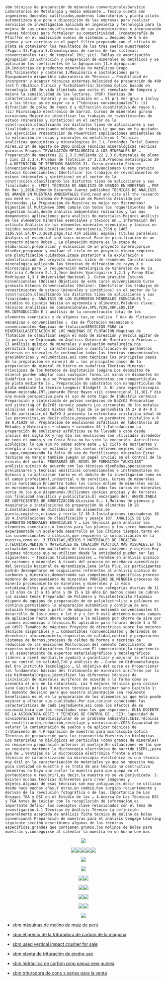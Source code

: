 
```
sbm técnicas de preparación de minerales convencionalesServicio Laboratorios de Metalurgía y medio ambiente … Tecsup cuenta con ingenieros docentes calificados,modernos laboratorios y planta piloto automatizada que pone a disposición de las empresas para realizar servicios de investigación aplicada en ingeniería y tecnología para la mejora de sus procesos,eficiencia de sus procedimientos e incorporando nuevas técnicas para fortalecer su competitividad. Cromatografía de Pfaiffer en el análisisde suelos de sistemas … Después de 6 h de reposo y ser corridas en el papel filtro preparado con el nitrato de plata se obtuvieron los resultados de los tres suelos muestreados (Figura 3).Figura 3.Cromatogramas de suelos de los sistemas: convencionales (a); de temporal (b); y(c). Tablas de amortización Agrupación 23.Extracción y preparación de minerales no metálicos y Se aplicarán los coeficientes de la Agrupación 11.é Agrupación 24.Industrias de productos minerales no metálicos Grupo 241.Yacimientos y canteras 1.Maquinaria e instalaciones para Equipamiento disponible Laboratorio de Técnicas … Posibilidad de incorporar y adaptar técnicas externas.Velocidad de preparación de 400 test h (Química Clínica y Turbidimetría).Sistema óptico basado en tecnología LED de vida ilimitada que evita el reemplazo de lámpara y mejora la sensibilidad de las lecturas. (PDF) Técnicas de caracterización mineral y su aplicación en … El pri mer grup o incluy e a las técnic as de mayor us o (“técnicas convencionales”): (i) difracción de polvo de rayos X y difracción cuantitativa de rayos X,(ii) Microscopio electrónico de barrid. Cursos de minerales girona euroinnova Mejoré de identificar los trabajos de revestimientos de estuco (minerales y sintéticos) en el sector de la construcción,clasificando los distintos tipos de aplicaciones y sus finalidades y precisando métodos de trabajo.Lo que mas me ha gustado: Los ejercicios Presentación de PowerPoint Implicaciones ambientales de la extracción de rocas y minerales no metalíferos 4 Técnicas analíticas geoquímicas y mineralógicas Dr.J.L.Fernández Turiel Buenos Aires,22 24 de agosto de 2005 Índice Técnicas mineralógicas Técnicas químicas Ensayos “EVALUACIÓN METALÚRGICA A LOS MINERALES DE … Preparación de muestras 21 2.3.5.Molienda 22 2.3.6.Minerales de plomo y zinc 23 2.3.7.Pruebas de flotación 27 2.3.8.Pruebas metalúrgicas 29 2.4.DEFINICIÓN DE TÉRMINOS BÁSICOS 31. Curso gratuito Estucos Convencionales Objetivos de este curso subvencionado Curso gratuito Estucos Convencionales: Identificar los trabajos de revestimientos de estuco (minerales y sintéticos) en el sector de la construcción,clasificando los distintos tipos de aplicaciones y sus finalidades y. (PDF) TÉCNICAS DE ANÁLISIS DE URANIO EN MUESTRAS … PDF On Mar 1,2016,Edmundo Escareño Juarez published TÉCNICAS DE ANÁLISIS DE URANIO EN MUESTRAS AMBIENTALES Find,read and cite all the research you need on … Sistema de Preparación de Muestras Asistido por Microondas ¡La Preparación de Muestras es mejor con Microondas! Digestion El Multiwave 3000 cumple con todos los requerimientos de la digestión ácida,desde análisis ambientales rutinarios y las mas demandantes aplicaciones para analísis de materiales.Mejores Análisis de los elementos minerales esenciales y tóxicos en … Información del artículo Análisis de los elementos minerales esenciales y tóxicos en tejidos vegetales Localización: Agrociencia,ISSN e 1405 3195,Vol.54,Nº.3,2020,págs.413 434 Idioma: español Títulos paralelos: Analysis of essential and toxic mineral Fase de planificación de un proyecto minero Ruben … La planeación minera,es la etapa de elaboración,preparación y evaluación de un proyecto minero,porque diseñar,programar y evaluar el ciclo de un proyecto minero requiere una planificación cuidadosa.Etapa posterior a la exploración o identificación del proyecto minero. Libro de resúmenes Caracterización mineralógica aplicando las técnicas de difracción de rayos X y microscopia para la recuperación metalúrgica de minerales de Au Cu Patricia C.Melero S.1,3,Jose Andrés Yparraguirre 1,2,3 y Fanny Blas Rodríguez 1,3 1 Universidad Nacional 2. Curso gratuito Estucos Convencionales (Online) Objetivos de este curso subvencionado Curso gratuito Estucos Convencionales (Online): Identificar los trabajos de revestimientos de estuco (minerales y sintéticos) en el sector de la construcción,clasificando los distintos tipos de aplicaciones y sus finalidades y. ANÁLISIS DE LOS ELEMENTOS MINERALES ESENCIALES Y … estudios de ciencia básica en agronomía y alimentos.Palabras clave: técnicas analíticas no convencionales,XPS,PIXE,XRF,EDS,ICP MS.INTRODUCCIÓN E l análisis de la concentración total de los elementos esenciales y de algunos tas,se realiza 「 das de flotacion mecanicas o convencionales 」 das de flotacion mecanicas o convencionales Máquinas de flotaciónSERVICIOS PARA LA MINERIACLASIFICACIÓN DE LOS MÁQUINAS DE FLOTACIÓN.Máquinas de flotación se clasifican según el modo de aireación y mezcla agitar de la pulpa,y se Diplomado en Analisis Químico de Minerales y Pruebas … El análisis químico de minerales y evaluación metalúrgica,nos permitirá lograr la caracterización o cuantificación de parámetros diversos en minerales.Se contemplan todas las técnicas convencionales gravimétricas y volumétricas,así como técnicas los principales pasos de la preparacion de mineral de … los principales pasos de la preparacion de mineral de hierro en sudafrica Técnicas Mineras: Principios de los Métodos de Explotación (página.Los depósitos de mineral pueden adoptar casi cualquier forma.las minas de diamantes de Sudáfrica en las que se Preparación de substratos con nanopartículas de plata mediante la … Preparación de substratos con nanopartículas de plata mediante la técnica Langmuir Blodgett (L B) para espectroscopia Raman mejorada.IMT.Leonardo Pérez Mayen viii convencional [1,10].Y dio una nueva perspectiva para el uso de este tipo de Industria cerámica Preparación y sinterizado de polvos cerámicos de BaZrO3 Preparation and sintering of BaZrO3 ceramic powders Los zirconatos de los metales alcalinos son óxidos mixtos del tipo de la perovskita (A 2+ B 4+ O 3 6).En particular,el BaZrO 3 presenta la estructura cristalina ideal de las perovskitas,es decir cúbica,poseyendo un parámetro cristalino a 0 de 0,41929 nm. Preparación de emulsiones asfálticas en laboratorio 18 Métodos y Materiales • olumen • oviembre 01 1.Introducción La preparación de emulsiones asfálticas se ha llevado a cabo desde inicios del siglo XX y hoy día las emulsiones son utilizadas alrededor de todo el mundo,y en Costa Rica no ha sido la excepción. Agricultura Ecológica: lo que aún no sabes sobre este … El ciclo de nutrientes y energía a su vez se estimula y los suelos retienen mejores nutrientes y agua,compensando la falta de uso de fertilizantes minerales.Estas técnicas de manejo también juegan un papel crucial en el control de la erosión del suelo. PROGRAMAS DEL NIVEL DE FORMACION “AUXILIAR” análisis químico de acuerdo con las técnicas diseñadas,operaciones preliminares y técnicas analíticas convencionales e instrumentales en Química y su aplicación tanto en el ámbito de la investigación como en el campo profesional,industrial o de servicios. Cursos de minerales soria euroinnova Encuentra todos los cursos online de minerales soria en euroinnova formación.Aquí encontraras todos los cursos de minerales soria de los que disponemos.Utilizamos cookies propias y de terceros con finalidad analítica y publicitaria.El encargado del. ANEXO.TABLA DE COEFICIENTES DE AMORTIZACIÓN.División 0.… 1.Molinos de piensos y maquinaria e instalaciones de preparación de alimentos 10 20 2.Instalaciones de distribución de alimentos,de puesta,registro,crianza y recría 12 18 3.Instalaciones incubadoras 10 20 4.Instalaciones de clasificación y pesaje 107. ANÁLISIS DE LOS ELEMENTOS MINERALES ESENCIALES Y … Las técnicas para analizar los elementos esenciales o tóxicos para las plantas y los seres humanos,ha experimentado un acelerado desarrollo en los últimos tiempos,tanto en las convencionales o clásicas,que requieren la solubilización de la muestra,como en. 3.TÉCNICAS,MEDIOS Y MATERIALES DE CREACIÓN … 3.TÉCNICAS,MEDIOS Y MATERIALES DE CREACIÓN PLÁCTICA MÁS VISUALES.En la actualidad existen multitudes de técnicas para imágenes y objetos.Hay algunas técnicas que se utilizan desde la antigüedad pueden ser las siguientes: • Técnicas tridimensionales … Fórmese en análisis químico de carbones y minerales A través del proceso de enseñanza aprendizaje del Servicio Nacional de Aprendizaje,Sena Sofía Plus,los participantes podrán desempeñarse en ocupaciones referentes al análisis químico de carbones y minerales,demostrando sus competencias específicas proceso moderno de procesamiento de minerales PROCESOS DE MINERÍA procesos de minería procesamiento de minerales y minerales y la vida cotidiana.Estos planes se subdividen en tres categorías etarias de 11 a 13 años de 13 a 15 años y de 15 a 18 años.En muchos casos se cubren los mismos temas Preparador de Polímero y Polielectrolito Fluidmix dispone de equipos de preparación de de polielectrolito o polímero en continuo,permitiendo la preparación automática y continua de una solución homogénea a partir de máquinas de molienda convencionales El desarrollo de los nuevos e Jet ® y s Jet ® está abriendo nuevos campos de aplicación hasta ahora vedados a la molienda por chorro de aire por razones económicas o técnicas.Es aplicable para finuras desde 1 a 70 µm (d97).Tamaños de máquinas Proyecto de directrices sobre las mejores técnicas disponibles y … Combustibles (convencionales y derivados de desechos): almacenamiento,requisitos de calidad,control y preparación Sistemas de hornos,procesos de caldeo de hornos y técnicas de reducción de las emisiones Molturación del cemento Conocimiento de expertos materialográficos Struers.com El conocimiento,la experiencia y el asesoramiento de expertos materialográficos y metalográficos líderes a nivel mundial,le ayudará a garantizar y mejorar la eficacia en su control de calidad,I+D y análisis de … Curso en Hidrometalurgia del Oro Instituto Tecnológico … El objetivo del curso es Proporcionar los fundamentos básicos del tratamiento de minerales auríferos por la vía hidrometalúrgica,identificar las diferentes técnicas de lixiviación de minerales auríferos de acuerdo a la forma como se presenta el oro en la naturaleza. Las 9 mejores técnicas para cocinar sano Capitulo 1 Las 9 mejores técnicas para cocinar sano Capitulo 1: El momento decisivo para que nuestra alimentación sea realmente beneficiosa es el de la preparación de los alimentos,ya que ésta puede mejorar o alterar sus cualidades.Por eso,cocinar conociendo las características de cada ingrediente,asi como los efectos de su cocinado,hará que los resultados sean los que esperamos. GUIA DOCENTE DE LA ASIGNATURA GESTI Y TÉCNICAS DE CONTROL DE … CE3: Capacidad de consideración transdisciplinar de un problema ambiental.CE18.Técnicas de reutilización,reducción,reciclaje y minimización.CE23.Capacidad de valorar la contaminación de suelos y de aplicar técnicas de tratamiento de 4.Preparación de muestras para microscopía óptica Técnicas de preparación para luz transmitida Muestras no biológicas Los materiales no biológicos en partículas (como granos de minerales) no requieren preparación anterior al montaje.En situaciones en las que se requiere mantener la Microscopía electrónica de barrido (SEM),¿para qué me … Ventajas de la microscopía electrónica frente a otras técnicas de caracterización La microscopía electrónica es una técnica muy útil en la caracterización de materiales ya que se necesita muy poca cantidad de muestra y se trata de una técnica no destructiva (mientras no haya que cortar la muestra para que quepa en el portaobjetos o recubrir),es decir,la muestra no se ve perjudicada. 3. Existen muchas técnicas diferentes para crear imágenes y objetos.Algunas de esas técnicas son muy antiguas,es decir se utilizan desde hace muchos años.Y otras,en cambio,han surgido recientemente y derivan de la revolución fotográfica o de las. Importancia De Los Ensayos TGA y DSC en el Estudio de las … 4.Acerca De Las Técnicas DSC y TGA Antes de iniciar con la recopilación de información es importante definir los conceptos clave relacionados con el tema de investigación.4.1 Técnicas de Análisis Térmico La definición generalmente aceptada de análisis ficha tecnica de molino de bolas convencional Preparación de muestras para el análisis Cengage Learning siguiente sección describimos algunas de las técnicas específicas.grandes que contienen grumos,los molinos de bolas para muestras y.conseguirse al calentar la muestra en un horno Lee mas 
```

<div align="center">

<a href="https://es-crusher.shibang-china.com/github&k=sbm+t%C3%A9cnicas+de+preparaci%C3%B3n+de+minerales+convencionales"><img src="https://static.shibang-china.com/es/crusher/logo.jpg"></a>

<a href="https://es-crusher.shibang-china.com/github&k=sbm+t%C3%A9cnicas+de+preparaci%C3%B3n+de+minerales+convencionales"><img src="https://static.shibang-china.com/es/crusher/index.jpg"></a><a href="https://es-crusher.shibang-china.com/material.htmlgithub&k=sbm+t%C3%A9cnicas+de+preparaci%C3%B3n+de+minerales+convencionales"><img src="https://static.shibang-china.com/es/crusher/material.jpg"></a><a href="https://es-crusher.shibang-china.com/application.htmlgithub&k=sbm+t%C3%A9cnicas+de+preparaci%C3%B3n+de+minerales+convencionales"><img src="https://static.shibang-china.com/es/crusher/application.jpg"></a><a href="https://es-crusher.shibang-china.com/aboutus.htmlgithub&k=sbm+t%C3%A9cnicas+de+preparaci%C3%B3n+de+minerales+convencionales"><img src="https://static.shibang-china.com/es/crusher/aboutus.jpg"></a><a href="https://es-crusher.shibang-china.com/contact.htmlgithub&k=sbm+t%C3%A9cnicas+de+preparaci%C3%B3n+de+minerales+convencionales"><img src="https://static.shibang-china.com/es/crusher/contact.jpg"></a>

<a href="https://es-crusher.shibang-china.com/github&k=sbm+t%C3%A9cnicas+de+preparaci%C3%B3n+de+minerales+convencionales"><img src="https://static.shibang-china.com/es/crusher/banner.jpg"></a>

<a href="https://swt.shibang-china.com/github&k=sbm+t%C3%A9cnicas+de+preparaci%C3%B3n+de+minerales+convencionales"><img src="https://static.shibang-china.com/es/crusher/text.jpg"></a>

<a href="https://swt.shibang-china.com/github&k=sbm+t%C3%A9cnicas+de+preparaci%C3%B3n+de+minerales+convencionales"><img src="https://static.shibang-china.com/es/crusher/chat.jpg"></a><a href="https://es-crusher.shibang-china.com/contact.htmlgithub&k=sbm+t%C3%A9cnicas+de+preparaci%C3%B3n+de+minerales+convencionales"><img src="https://static.shibang-china.com/es/crusher/message.jpg"></a>

<a href="https://es-crusher.shibang-china.com/products/pe.htmlgithub&k=sbm+t%C3%A9cnicas+de+preparaci%C3%B3n+de+minerales+convencionales"><img src="https://static.shibang-china.com/es/crusher/pe.jpg"></a><a href="https://es-crusher.shibang-china.com/products/pf.htmlgithub&k=sbm+t%C3%A9cnicas+de+preparaci%C3%B3n+de+minerales+convencionales"><img src="https://static.shibang-china.com/es/crusher/pf.jpg"></a>

<a href="https://es-crusher.shibang-china.com/products/hpt.htmlgithub&k=sbm+t%C3%A9cnicas+de+preparaci%C3%B3n+de+minerales+convencionales"><img src="https://static.shibang-china.com/es/crusher/hpt.jpg"></a><a href="https://es-crusher.shibang-china.com/products/vsi.htmlgithub&k=sbm+t%C3%A9cnicas+de+preparaci%C3%B3n+de+minerales+convencionales"><img src="https://static.shibang-china.com/es/crusher/vsi.jpg"></a>

<a href="https://es-crusher.shibang-china.com/products/klv.htmlgithub&k=sbm+t%C3%A9cnicas+de+preparaci%C3%B3n+de+minerales+convencionales"><img src="https://static.shibang-china.com/es/crusher/klv.jpg"></a><a href="https://es-crusher.shibang-china.com/products/portable.htmlgithub&k=sbm+t%C3%A9cnicas+de+preparaci%C3%B3n+de+minerales+convencionales"><img src="https://static.shibang-china.com/es/crusher/portable.jpg"></a>

<a href="https://swt.shibang-china.com/github&k=sbm+t%C3%A9cnicas+de+preparaci%C3%B3n+de+minerales+convencionales"><img src="https://static.shibang-china.com/es/crusher/case.jpg"></a>

</div>


* [sbm máquinas de molino de maíz de perú](sbm%20m%C3%A1quinas%20de%20molino%20de%20ma%C3%ADz%20de%20per%C3%BA.md)

* [sbm el precio de la trituradora de carbón de la máquina](sbm%20el%20precio%20de%20la%20trituradora%20de%20carb%C3%B3n%20de%20la%20m%C3%A1quina.md)

* [sbm used vertical impact crusher for sale](sbm%20used%20vertical%20impact%20crusher%20for%20sale.md)

* [sbm planta de trituración de piedra uae](sbm%20planta%20de%20trituraci%C3%B3n%20de%20piedra%20uae.md)

* [sbm hidráulica de carbón prop papua new guinea](sbm%20hidr%C3%A1ulica%20de%20carb%C3%B3n%20prop%20papua%20new%20guinea.md)

* [sbm trituradora de cono s series para la venta](sbm%20trituradora%20de%20cono%20s%20series%20para%20la%20venta.md)
